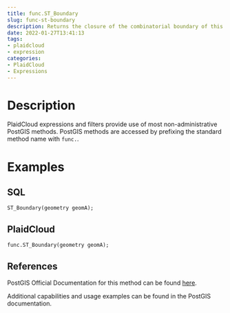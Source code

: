 ```yaml
---
title: func.ST_Boundary
slug: func-st-boundary
description: Returns the closure of the combinatorial boundary of this Geometry
date: 2022-01-27T13:41:13
tags:
- plaidcloud
- expression
categories:
- PlaidCloud
- Expressions
---
```



# Description


PlaidCloud expressions and filters provide use of most non-administrative PostGIS methods. PostGIS methods are accessed by prefixing the standard method name with `func.`.



# Examples


## SQL



```
ST_Boundary(geometry geomA);
```


## PlaidCloud



```
func.ST_Boundary(geometry geomA);
```


## References


PostGIS Official Documentation for this method can be found [here](https://postgis.net/docs/manual-3.1/ST_Boundary.html).



Additional capabilities and usage examples can be found in the PostGIS documentation.

